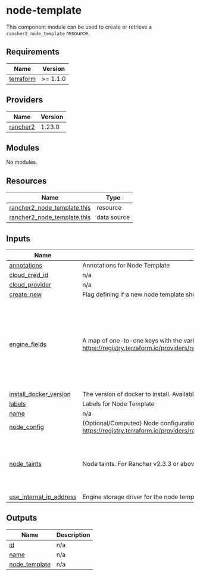 # node-template

This component module can be used to create or retrieve a `rancher2_node_template` resource.

<!-- BEGINNING OF PRE-COMMIT-TERRAFORM DOCS HOOK -->
## Requirements

| Name | Version |
|------|---------|
| <a name="requirement_terraform"></a> [terraform](#requirement\_terraform) | >= 1.1.0 |

## Providers

| Name | Version |
|------|---------|
| <a name="provider_rancher2"></a> [rancher2](#provider\_rancher2) | 1.23.0 |

## Modules

No modules.

## Resources

| Name | Type |
|------|------|
| [rancher2_node_template.this](https://registry.terraform.io/providers/rancher/rancher2/latest/docs/resources/node_template) | resource |
| [rancher2_node_template.this](https://registry.terraform.io/providers/rancher/rancher2/latest/docs/data-sources/node_template) | data source |

## Inputs

| Name | Description | Type | Default | Required |
|------|-------------|------|---------|:--------:|
| <a name="input_annotations"></a> [annotations](#input\_annotations) | Annotations for Node Template | `map(string)` | `null` | no |
| <a name="input_cloud_cred_id"></a> [cloud\_cred\_id](#input\_cloud\_cred\_id) | n/a | `string` | n/a | yes |
| <a name="input_cloud_provider"></a> [cloud\_provider](#input\_cloud\_provider) | n/a | `string` | n/a | yes |
| <a name="input_create_new"></a> [create\_new](#input\_create\_new) | Flag defining if a new node template should be created on each tf apply. Useful for scripting purposes | `bool` | `true` | no |
| <a name="input_engine_fields"></a> [engine\_fields](#input\_engine\_fields) | A map of one-to-one keys with the various engine settings available on the `rancher2_node_template` resource: https://registry.terraform.io/providers/rancher/rancher2/latest/docs/resources/node_template#engine_storage_driver | <pre>object({<br>    engine_env               = optional(map(string), null)<br>    engine_insecure_registry = optional(list(string), null)<br>    engine_install_url       = optional(string, null)<br>    engine_label             = optional(map(string), null)<br>    engine_opt               = optional(map(string), null)<br>    engine_registry_mirror   = optional(list(string), null)<br>    engine_storage_driver    = optional(string, null)<br>  })</pre> | `{}` | no |
| <a name="input_install_docker_version"></a> [install\_docker\_version](#input\_install\_docker\_version) | The version of docker to install. Available docker versions can be found at: https://github.com/rancher/install-docker | `string` | `null` | no |
| <a name="input_labels"></a> [labels](#input\_labels) | Labels for Node Template | `map(string)` | `null` | no |
| <a name="input_name"></a> [name](#input\_name) | n/a | `string` | n/a | yes |
| <a name="input_node_config"></a> [node\_config](#input\_node\_config) | (Optional/Computed) Node configuration object (object with optional attributes for those defined here https://registry.terraform.io/providers/rancher/rancher2/latest/docs/resources/cluster#cloud_provider) | `any` | n/a | yes |
| <a name="input_node_taints"></a> [node\_taints](#input\_node\_taints) | Node taints. For Rancher v2.3.3 or above | <pre>list(object({<br>    key        = optional(string, null)<br>    value      = optional(string, null)<br>    effect     = optional(string, null)<br>    time_added = optional(string, null)<br>  }))</pre> | `[]` | no |
| <a name="input_use_internal_ip_address"></a> [use\_internal\_ip\_address](#input\_use\_internal\_ip\_address) | Engine storage driver for the node template | `bool` | `null` | no |

## Outputs

| Name | Description |
|------|-------------|
| <a name="output_id"></a> [id](#output\_id) | n/a |
| <a name="output_name"></a> [name](#output\_name) | n/a |
| <a name="output_node_template"></a> [node\_template](#output\_node\_template) | n/a |
<!-- END OF PRE-COMMIT-TERRAFORM DOCS HOOK -->
